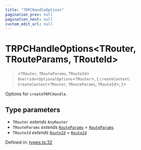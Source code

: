 ```yaml
---
title: "TRPCHandleOptions"
pagination_prev: null
pagination_next: null
custom_edit_url: null
---
```


# TRPCHandleOptions<TRouter, TRouteParams, TRouteId\>

> <`TRouter`, `TRouteParams`, `TRouteId`\> `Override`<`OptionalOptions`<`TRouter`\>, {
    `createContext`: `CreateContext`<`TRouter`, `TRouteParams`, `TRouteId`\>;
}\>

Options for `createTRPCHandle`.

## Type parameters

- `TRouter` *extends* `AnyRouter`
- `TRouteParams` *extends* [`RouteParams`](RouteParams.md) = [`RouteParams`](RouteParams.md)
- `TRouteId` *extends* [`RouteId`](RouteId.md) = [`RouteId`](RouteId.md)

Defined in:  [types.ts:32](https://github.com/bevm0/trpc-svelte-toolbox/blob/916a475/packages/trpc-sveltekit/src/types.ts#L32)
